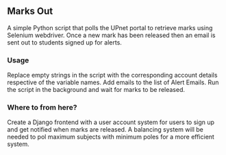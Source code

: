 ## Marks Out

A simple Python script that polls the UPnet portal to retrieve marks using Selenium webdriver.
Once a new mark has been released then an email is sent out to students signed up for alerts.


### Usage

Replace empty strings in the script with the corresponding account details respective of the variable names.
Add emails to the list of Alert Emails.
Run the script in the background and wait for marks to be released.

### Where to from here?

Create a Django frontend with a user account system for users to sign up and get notified when marks are released.
A balancing system will be needed to pol maximum subjects with minimum poles for a more efficient system.

